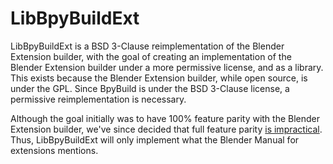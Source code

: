 # LibBpyBuildExt

LibBpyBuildExt is a BSD 3-Clause reimplementation of the Blender Extension builder, with the goal of creating an implementation of the Blender Extension builder under a more permissive license, and as a library. This exists because the Blender Extension builder, while open source, is under the GPL. Since BpyBuild is under the BSD 3-Clause license, a permissive reimplementation is necessary.

Although the goal initially was to have 100% feature parity with the Blender Extension builder, we've since decided that full feature parity [is impractical](https://github.com/Moo-Ack-Productions/bpy-build/issues/18#issuecomment-2186680088). Thus, LibBpyBuildExt will only implement what the Blender Manual for extensions mentions.